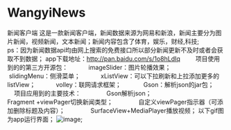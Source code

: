 # WangyiNews
新闻客户端
 这是一款新闻客户端，新闻数据来源为网易和新浪，新闻主要分为图片新闻，视频新闻，文本新闻；新闻内容包含了体育，娱乐，财经,科技;   
     ps：因为新闻数据api均由网上搜索的免费接口所以部分新闻更新不及时或者会获取不到数据；
       app下载地址：http://pan.baidu.com/s/1o8hLdIq
         项目使用到的的第三方开源包：
            imageSlider：图片轮播效果；
            slidingMenu：侧滑菜单；
            xListView：可以下拉刷新和上拉添加更多的listView；
            volley：联网请求框架；
             Gson：解析json的jar包；
            项目应用到的主要技术：
               Gson解析json；
               Fragment +viewPager切换新闻类型；
               自定义viewPager指示器（可添加删除标题及内容）；
               SurfaceView+MediaPlayer播放视频；
        以下gif图为app运行界面；
 ![image](https://github.com/wuyanhong3/ProjectPhoto/blob/master/image/NEWS.gif);
